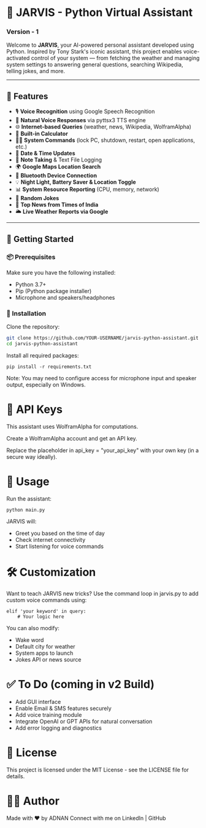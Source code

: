 # 🤖 JARVIS - Python Virtual Assistant 
### Version - 1

Welcome to **JARVIS**, your AI-powered personal assistant developed using Python. Inspired by Tony Stark's iconic assistant, this project enables voice-activated control of your system — from fetching the weather and managing system settings to answering general questions, searching Wikipedia, telling jokes, and more.

---

## 🧠 Features

- 🎙️ **Voice Recognition** using Google Speech Recognition
- 🧾 **Natural Voice Responses** via pyttsx3 TTS engine
- 🌐 **Internet-based Queries** (weather, news, Wikipedia, WolframAlpha)
- 🧮 **Built-in Calculator**
- 🧑‍💻 **System Commands** (lock PC, shutdown, restart, open applications, etc.)
- 📅 **Date & Time Updates**
- 📂 **Note Taking** & Text File Logging
- 🌍 **Google Maps Location Search**
- 🎵 **Bluetooth Device Connection**
- 💡 **Night Light, Battery Saver & Location Toggle**
- 📊 **System Resource Reporting** (CPU, memory, network)
- 🤣 **Random Jokes**
- 📰 **Top News from Times of India**
- 🌥️ **Live Weather Reports via Google**

---

## 🚀 Getting Started

### 📦 Prerequisites

Make sure you have the following installed:

- Python 3.7+
- Pip (Python package installer)
- Microphone and speakers/headphones

### 🔧 Installation

Clone the repository:

```bash
git clone https://github.com/YOUR-USERNAME/jarvis-python-assistant.git
cd jarvis-python-assistant
```
Install all required packages:
```
pip install -r requirements.txt
```
Note: You may need to configure access for microphone input and speaker output, especially on Windows.

# 🔑 API Keys
This assistant uses WolframAlpha for computations.

Create a WolframAlpha account and get an API key.

Replace the placeholder in api_key = "your_api_key" with your own key (in a secure way ideally).

# 🎤 Usage
Run the assistant:
```
python main.py
```
JARVIS will:
- Greet you based on the time of day
- Check internet connectivity
- Start listening for voice commands


# 🛠️ Customization
Want to teach JARVIS new tricks? Use the command loop in jarvis.py to add custom voice commands using:
```
elif 'your keyword' in query:
    # Your logic here
```
You can also modify:
- Wake word
- Default city for weather
- System apps to launch
- Jokes API or news source


# ✅ To Do (coming in v2 Build)
- Add GUI interface
- Enable Email & SMS features securely
- Add voice training module
- Integrate OpenAI or GPT APIs for natural conversation
- Add error logging and diagnostics


# 📜 License
This project is licensed under the MIT License - see the LICENSE file for details.

# 👨‍💻 Author
Made with ❤️ by ADNAN
Connect with me on LinkedIn | GitHub